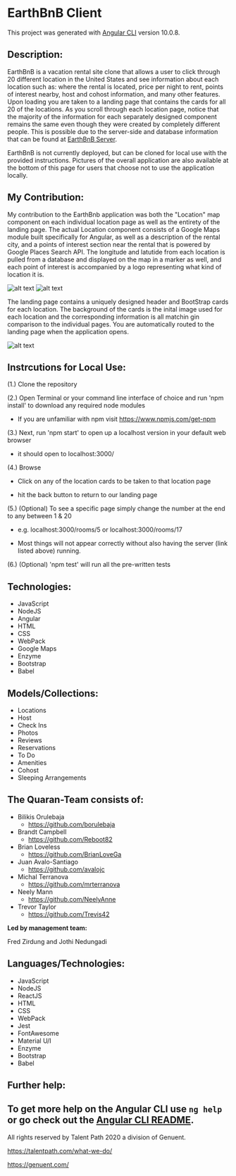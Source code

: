 # **EarthBnB Client**

This project was generated with [Angular CLI](https://github.com/angular/angular-cli) version 10.0.8.

## **Description:**

EarthBnB is a vacation rental site clone that allows a user to click through 20 different location in the United States and see information about each location such as: where the rental is located, price per night to rent, points of interest nearby, host and cohost information, and many other features. Upon loading you are taken to a landing page that contains the cards for all 20 of the locations. As you scroll through each location page, notice that the majority of the information for each separately designed component remains the same even though they were created by completely different people. This is possible due to the server-side and database information that can be found at [EarthBnB Server](https://github.com/NeelyAnne/server-EarthBnB).

EarthBnB is not currently deployed, but can be cloned for local use with the provided instructions. Pictures of the overall application are also available at the bottom of this page for users that choose not to use the application locally.

## **My Contribution:**

My contribution to the EarthBnb application was both the "Location" map component on each individual location page as well as the entirety of the landing page. The actual Location component consists of a Google Maps module built specifically for Angular, as well as a description of the rental city, and a points of interest section near the rental that is powered by Google Places Search API. The longitude and latutide from each location is pulled from a database and displayed on the map in a marker as well, and each point of interest is accompanied by a logo representing what kind of location it is. 

![alt text](https://photos.google.com/photo/AF1QipM-Q6odgpoAcgK87xbLY7-CNDgb7lNSNv50Mp2z "Map Photo")
![alt text](https://photos.google.com/photo/AF1QipMDZ5PKHJTgJgx0Yj68_FlOi0Ww1eod56enzA-A "POI Photo")

The landing page contains a uniquely designed header and BootStrap cards for each location. The background of the cards is the inital image used for each location and the corresponding information is all matchin gin comparison to the individual pages. You are automatically routed to the landing page when the application opens.

![alt text](https://photos.google.com/photo/AF1QipPajdJcZhqSdz3jGmYMRKCFCkmRKc4of-2PmyD_ "Landing Page Photo")

## **Instrcutions for Local Use:**

(1.) Clone the repository

(2.) Open Terminal or your command line interface of choice and run 'npm install' to download any required node modules

 - If you are unfamiliar with npm visit https://www.npmjs.com/get-npm

(3.) Next, run 'npm start' to open up a localhost version in your default web browser 
 
 - it should open to localhost:3000/
 
(4.) Browse

 - Click on any of the location cards to be taken to that location page

 - hit the back button to return to our landing page 

(5.) (Optional) To see a specific page simply change the number at the end to any between 1 & 20

 - e.g. localhost:3000/rooms/5 or localhost:3000/rooms/17

 - Most things will not appear correctly without also having the server (link listed above) running.

(6.) (Optional) 'npm test' will run all the pre-written tests 

## **Technologies:**

- JavaScript
- NodeJS
- Angular
- HTML
- CSS
- WebPack
- Google Maps
- Enzyme
- Bootstrap
- Babel

## **Models/Collections:**

 - Locations
 - Host
 - Check Ins
 - Photos
 - Reviews
 - Reservations
 - To Do
 - Amenities
 - Cohost
 - Sleeping Arrangements

## **The Quaran-Team consists of:**

- Bilikis Orulebaja
  - https://github.com/borulebaja
- Brandt Campbell
  - https://github.com/Reboot82
- Brian Loveless
  - https://github.com/BrianLoveGa
- Juan Avalo-Santiago
  - https://github.com/avalojc
- Michal Terranova
  - https://github.com/mrterranova
- Neely Mann
  - https://github.com/NeelyAnne
- Trevor Taylor
  - https://github.com/Trevis42

**Led by management team:**

Fred Zirdung and Jothi Nedungadi

## **Languages/Technologies:**

- JavaScript
- NodeJS
- ReactJS
- HTML
- CSS
- WebPack
- Jest
- FontAwesome
- Material U/I
- Enzyme
- Bootstrap
- Babel

## **Further help:**

To get more help on the Angular CLI use `ng help` or go check out the [Angular CLI README](https://github.com/angular/angular-cli/blob/master/README.md).
---

All rights reserved by Talent Path 2020
a division of Genuent.

https://talentpath.com/what-we-do/

https://genuent.com/

